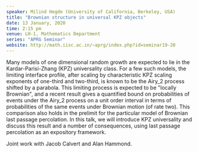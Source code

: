 ```yaml
---
speaker: Milind Hegde (University of California, Berkeley, USA)
title: "Brownian structure in universal KPZ objects"
date: 13 January, 2020
time: 2:15 pm
venue: LH-1, Mathematics Department
series: "APRG Seminar"
website: http://math.iisc.ac.in/~aprg/index.php?id=seminar19-20
---
```


Many models of one dimensional random growth are expected to lie
in the Kardar-Parisi-Zhang (KPZ) universality class. For a few
such models, the limiting interface profile, after scaling by 
characteristic KPZ scaling exponents of one-third and two-third,
is known to be the Airy_2 process shifted by a parabola. This
limiting process is expected to be "locally Brownian", and a
recent result gives a quantified bound on probabilities of events
under the Airy_2 process on a unit order interval in terms of
probabilities of the same events under Brownian motion (of rate
two). This comparison also holds in the prelimit for the
particular model of Brownian last passage percolation. In this
talk, we will introduce KPZ universality and discuss this result
and a number of consequences, using last passage percolation as
an expository framework.

Joint work with Jacob Calvert and Alan Hammond.
